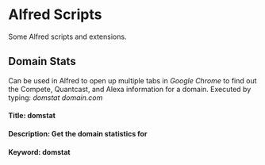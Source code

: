 # Alfred Scripts
Some Alfred scripts and extensions.

## Domain Stats
Can be used in Alfred to open up multiple tabs in _Google Chrome_ to find out the Compete, Quantcast, and Alexa information for a domain.
Executed by typing: *domstat domain.com*

#### Title: domstat
#### Description: Get the domain statistics for
#### Keyword: domstat
